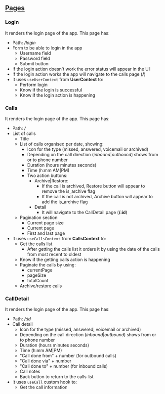## [Pages](https://github.com/migue02/miguel-morales-aircall-test/blob/main/src/hooks/Pages.md)

### Login

It renders the login page of the app. This page has:

-   Path: _/login_
-   Form to be able to login in the app
    -   Username field
    -   Password field
    -   Submit button
-   If the login action doesn't work the error status will appear in the UI
-   If the login action works the app will navigate to the calls page (**/**)
-   It uses `useUserContext` from **UserContext** to:
    -   Perform login
    -   Know if the login is successful
    -   Know if the login action is happening

### Calls

It renders the login page of the app. This page has:

-   Path: _/_
-   List of calls
    -   Title
    -   List of calls organised per date, showing:
        -   Icon for the type (missed, answered, voicemail or archived)
        -   Depending on the call direction (_inbound_|_outbound_) shows from or to phone number
        -   Duration (hours minutes seconds)
        -   Time (h:mm AM|PM)
        -   Two action buttons:
            -   Archive|Restore:
                -   If the call is archived, Restore button will appear to remove the is_archive flag
                -   If the call is not archived, Archive button will appear to add the is_archive flag
            -   Detail
                -   It will navigate to the CallDetail page (**/:id**)
    -   Pagination section
        -   Current page size
        -   Current page
        -   First and last page
-   It uses `useCallsContext` from **CallsContext** to:
    -   Get the calls list
        -   After getting the calls list it orders it by using the date of the calls from most recent to oldest
    -   Know if the getting calls action is happening
    -   Paginate the calls by using:
        -   currentPage
        -   pageSize
        -   totalCount
    -   Archive/restore calls

### CallDetail

It renders the login page of the app. This page has:

-   Path: _/:id_
-   Call detail
    -   Icon for the type (missed, answered, voicemail or archived)
    -   Depending on the call direction (_inbound_|_outbound_) shows from or to phone number
    -   Duration (hours minutes seconds)
    -   Time (h:mm AM|PM)
    -   "Call done from" + number (for outbound calls)
    -   "Call done via" + number
    -   "Call done to" + number (for inbound calls)
    -   Call notes
    -   Back button to return to the calls list
-   It uses `useCall` custom hook to:
    -   Get the call information
